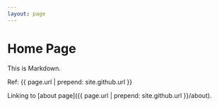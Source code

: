 ```yaml
---
layout: page
---
```



# Home Page

This is Markdown.

Ref: {{ page.url | prepend: site.github.url }}

Linking to [about page]({{ page.url | prepend: site.github.url }}/about).
